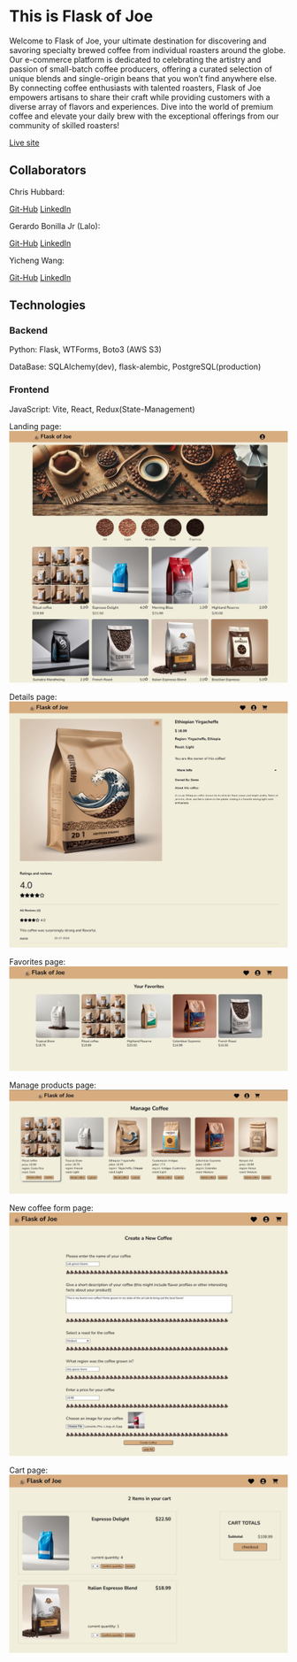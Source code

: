 # This is Flask of Joe

Welcome to Flask of Joe, your ultimate destination for discovering and savoring specialty brewed coffee from individual roasters around the globe. Our e-commerce platform is dedicated to celebrating the artistry and passion of small-batch coffee producers, offering a curated selection of unique blends and single-origin beans that you won’t find anywhere else. By connecting coffee enthusiasts with talented roasters, Flask of Joe empowers artisans to share their craft while providing customers with a diverse array of flavors and experiences. Dive into the world of premium coffee and elevate your daily brew with the exceptional offerings from our community of skilled roasters!

[Live site](https://flask-of-joe.onrender.com/)

## Collaborators

Chris Hubbard:

[Git-Hub](https://github.com/chrishubbard62)
[LinkedIn](https://www.linkedin.com/in/chris-hubbard-93409324/)

Gerardo Bonilla Jr (Lalo):

[Git-Hub](https://github.com/Lalo-B)
[LinkedIn](https://www.linkedin.com/in/gerardo-bonilla-jr-47453b1bb/)

Yicheng Wang:

[Git-Hub](https://github.com/lunaako)
[LinkedIn](https://www.linkedin.com/in/yicheng-wang-b43604261/)

## Technologies

### Backend

Python:
Flask, WTForms, Boto3 (AWS S3)

DataBase:
SQLAlchemy(dev), flask-alembic, PostgreSQL(production)

### Frontend

JavaScript:
Vite, React, Redux(State-Management)

Landing page:
![Flask landing page](react-vite/public/Flask-Landing.JPG)

Details page:
![Flask details page](/react-vite/public/Flask-Details.JPG)

Favorites page:
![Flask favorites page](/react-vite/public/Flask-Favorites.JPG)

Manage products page:
![Flask manage page](/react-vite/public/Flask-Manage.JPG)

New coffee form page:
![Flask form page](/react-vite/public/Flask-Form.JPG)

Cart page:
![Flask cart page](/react-vite/public/Flask-Cart.JPG)
